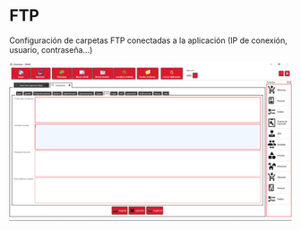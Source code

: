# FTP

Configuración de carpetas FTP conectadas a la aplicación \(IP de conexión, usuario, contraseña...\)

![](../../../.gitbook/assets/image%20%28386%29.png)

